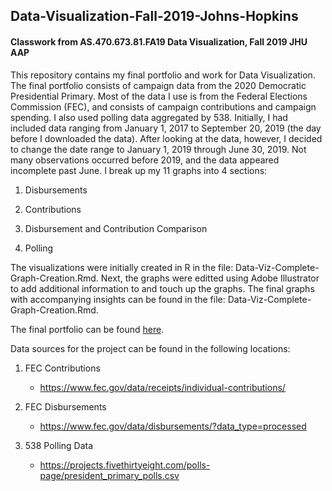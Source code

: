 ## Data-Visualization-Fall-2019-Johns-Hopkins
#### Classwork from AS.470.673.81.FA19 Data Visualization, Fall 2019 JHU AAP

This repository contains my final portfolio and work for Data Visualization. The final portfolio consists of  campaign data from the 2020 Democratic Presidential Primary. Most of the data I use is from the Federal Elections Commission (FEC), and consists of campaign contributions and campaign spending. I also used polling data aggregated by 538. Initially, I had included data ranging from January 1, 2017 to September 20, 2019 (the day before I downloaded the data). After looking at the data, however, I decided to change the date range to January 1, 2019 through June 30, 2019. Not many observations occurred before 2019, and the data appeared incomplete past June. I break up my 11 graphs into 4 sections:

1. Disbursements

2. Contributions

3. Disbursement and Contribution Comparison

4. Polling

The visualizations were initially created in R in the file: Data-Viz-Complete-Graph-Creation.Rmd. Next, the graphs were editted using Adobe Illustrator to add additional information to and touch up the graphs. The final graphs with accompanying insights can be found in the file: Data-Viz-Complete-Graph-Creation.Rmd.

The final portfolio can be found [here](https://htmlpreview.github.io/?https://github.com/Ben-Roth-MS-Data-Science/Data-Visualization-Fall-2019-Johns-Hopkins/Project/Data-Viz-Final-Presenation-Ben-Roth.html).

Data sources for the project can be found in the following locations:
1. FEC Contributions
   - https://www.fec.gov/data/receipts/individual-contributions/

2. FEC Disbursements
   - https://www.fec.gov/data/disbursements/?data_type=processed

3. 538 Polling Data
   - https://projects.fivethirtyeight.com/polls-page/president_primary_polls.csv
